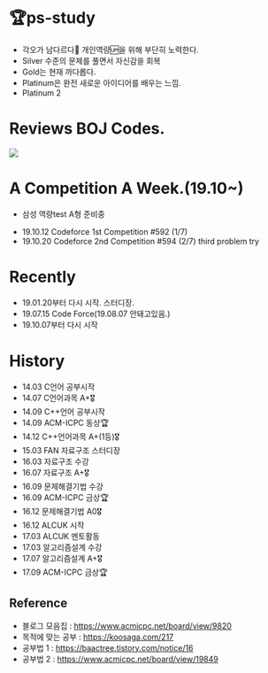 # 🏆ps-study 
- 각오가 남다르다:orange: 개인역량:up:을 위해 부단히 노력한다.
- Silver 수준의 문제를 풀면서 자신감을 회복
- Gold는 현재 까다롭다.
- Platinum은 완전 새로운 아이디어를 배우는 느낌.
- Platinum 2

# Reviews BOJ Codes.
![](https://user-images.githubusercontent.com/16419202/62713171-3fed6180-ba37-11e9-8d20-b108f99c2b9a.PNG)

# A Competition A Week.(19.10~)
* 삼성 역량test A형 준비중
- 19.10.12 Codeforce 1st Competition #592 (1/7)
- 19.10.20 Codeforce 2nd Competition #594 (2/7) third problem try


# Recently
- 19.01.20부터 다시 시작. 스터디장.
- 19.07.15 Code Force(19.08.07 안돼고있음.)
- 19.10.07부터 다시 시작

# History
- 14.03 C언어 공부시작
- 14.07 C언어과목 A+🎖
- 14.09 C++언어 공부시작
- 14.09 ACM-ICPC 동상🏆
- 14.12 C++언어과목 A+(1등)🎖
- 15.03 FAN 자료구조 스터디장
- 16.03 자료구조 수강
- 16.07 자료구조 A+🎖
- 16.09 문제해결기법 수강
- 16.09 ACM-ICPC 금상🏆
- 16.12 문제해결기법 A0🎖
- 16.12 ALCUK 시작
- 17.03 ALCUK 멘토활동
- 17.03 알고리즘설계 수강
- 17.07 알고리즘설계 A+🎖
- 17.09 ACM-ICPC 금상🏆

## Reference
- 블로그 모음집 : https://www.acmicpc.net/board/view/9820
- 목적에 맞는 공부 : https://koosaga.com/217
- 공부법 1 : https://baactree.tistory.com/notice/16
- 공부법 2 : https://www.acmicpc.net/board/view/19849
